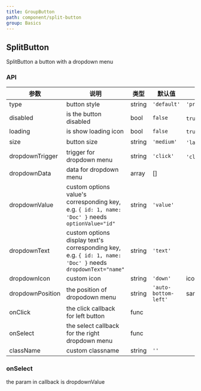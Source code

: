 ```yaml
---
title: GroupButton
path: component/split-button
group: Basics
---
```


## SplitButton

SplitButton a button with a dropdown menu

### API

| 参数             | 说明                                                                                                       | 类型   | 默认值               | 备选值                               |
| ---------------- | ---------------------------------------------------------------------------------------------------------- | ------ | -------------------- | ------------------------------------ |
| type             | button style                                                                                               | string | `'default'`          | `'primary'`                          |
| disabled         | is the button disabled                                                                                     | bool   | `false`              | `true`、`false`                      |
| loading          | is show loading icon                                                                                       | bool   | `false`              | `true`, `false`                      |
| size             | button size                                                                                                | string | `'medium'`           | `'large'`、`'medium'`、`'small'`     |
| dropdownTrigger  | trigger for dropdown menu                                                                                  | string | `'click'`            | `'click'`、`'hover'`                 |
| dropdownData     | data for dropdown menu                                                                                     | array  | []                   |                                      |
| dropdownValue    | custom options value's corresponding key, e.g. `{ id: 1, name: 'Doc' }` needs `optionValue="id"`           | string | `'value'`            |                                      |
| dropdownText     | custom options display text's corresponding key, e.g. `{ id: 1, name: 'Doc' }` needs `dropdownText="name"` | string | `'text'`             |                                      |
| dropdownIcon		 | custom icon																																																| string | `'down'`							| icon type
| dropdownPosition | the position of dropodown menu                                                                             | string | `'auto-bottom-left'` | same as position in Pop              |
| onClick          | the click callback for left button                                                                         | func   |                      |                                      |
| onSelect         | the select callback for the right dropdown menu                                                            | func   |                      |                                      |
| className        | custom classname                                                                                           | string | `''`                 |                                      |

### onSelect

the param in callback is dropdownValue

